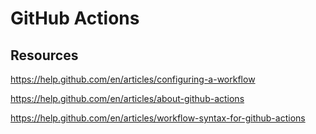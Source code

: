 # GitHub Actions

## Resources

<https://help.github.com/en/articles/configuring-a-workflow>

<https://help.github.com/en/articles/about-github-actions>

<https://help.github.com/en/articles/workflow-syntax-for-github-actions>
